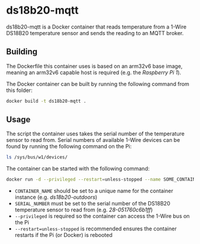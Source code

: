 # ds18b20-mqtt

ds18b20-mqtt is a Docker container that reads temperature from a 1-Wire DS18B20 temperature sensor and sends the reading to an MQTT broker.

## Building

The Dockerfile this container uses is based on an arm32v6 base image, meaning an arm32v6 capable host is required (e.g. the *Raspberry Pi 1*).

The Docker container can be built by running the following command from this folder:

```sh
docker build -t ds18b20-mqtt .
```

## Usage

The script the container uses takes the serial number of the temperature sensor to read from. Serial numbers of available 1-Wire devices can be found by running the following command on the Pi:

```sh
ls /sys/bus/w1/devices/
```

The container can be started with the following command:

```sh
docker run -d --privileged --restart=unless-stopped --name SOME_CONTAINER_NAME ds18b20 SERIAL_NUMBER
```

- `CONTAINER_NAME` should be set to a unique name for the container instance (e.g. *ds18b20-outdoors*)
- `SERIAL_NUMBER` must be set to the serial number of the DS18B20 temperature sensor to read from (e.g. *28-051760c6b1ff*)
- `--privileged` is required so the container can access the 1-Wire bus on the Pi
- `--restart=unless-stopped` is recommended ensures the container restarts if the Pi (or Docker) is rebooted
